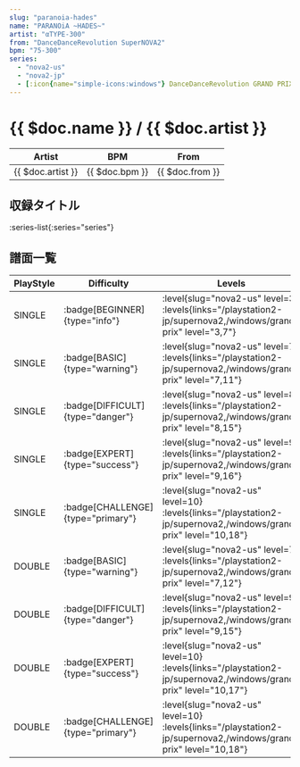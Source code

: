 ```yaml
---
slug: "paranoia-hades"
name: "PARANOiA ~HADES~"
artist: "αTYPE-300"
from: "DanceDanceRevolution SuperNOVA2"
bpm: "75-300"
series:
  - "nova2-us"
  - "nova2-jp"
  - [:icon{name="simple-icons:windows"} DanceDanceRevolution GRAND PRIX](/windows/grand-prix)
---
```


# {{ $doc.name }} / {{ $doc.artist }}

|Artist|BPM|From|
|------|---|----|
|{{ $doc.artist }}|{{ $doc.bpm }}|{{ $doc.from }}|

## 収録タイトル

:series-list{:series="series"}

## 譜面一覧

|PlayStyle|Difficulty|Levels|Notes|Movie|
|---------|----------|------|-----|-----|
|SINGLE| :badge[BEGINNER]{type="info"}|<div class="field is-grouped is-grouped-multiline"> :level{slug="nova2-us" level=3}  :levels{links="/playstation2-jp/supernova2,/windows/grand-prix" level="3,7"}</div>|201/0||
|SINGLE| :badge[BASIC]{type="warning"}|<div class="field is-grouped is-grouped-multiline"> :level{slug="nova2-us" level=7}  :levels{links="/playstation2-jp/supernova2,/windows/grand-prix" level="7,11"}</div>|341/1||
|SINGLE| :badge[DIFFICULT]{type="danger"}|<div class="field is-grouped is-grouped-multiline"> :level{slug="nova2-us" level=8}  :levels{links="/playstation2-jp/supernova2,/windows/grand-prix" level="8,15"}</div>|457/1||
|SINGLE| :badge[EXPERT]{type="success"}|<div class="field is-grouped is-grouped-multiline"> :level{slug="nova2-us" level=9}  :levels{links="/playstation2-jp/supernova2,/windows/grand-prix" level="9,16"}</div>|522/1||
|SINGLE| :badge[CHALLENGE]{type="primary"}|<div class="field is-grouped is-grouped-multiline"> :level{slug="nova2-us" level=10}  :levels{links="/playstation2-jp/supernova2,/windows/grand-prix" level="10,18"}</div>|662/1||
|DOUBLE| :badge[BASIC]{type="warning"}|<div class="field is-grouped is-grouped-multiline"> :level{slug="nova2-us" level=7}  :levels{links="/playstation2-jp/supernova2,/windows/grand-prix" level="7,12"}</div>|341/1||
|DOUBLE| :badge[DIFFICULT]{type="danger"}|<div class="field is-grouped is-grouped-multiline"> :level{slug="nova2-us" level=9}  :levels{links="/playstation2-jp/supernova2,/windows/grand-prix" level="9,15"}</div>|458/1||
|DOUBLE| :badge[EXPERT]{type="success"}|<div class="field is-grouped is-grouped-multiline"> :level{slug="nova2-us" level=10}  :levels{links="/playstation2-jp/supernova2,/windows/grand-prix" level="10,17"}</div>|518/1||
|DOUBLE| :badge[CHALLENGE]{type="primary"}|<div class="field is-grouped is-grouped-multiline"> :level{slug="nova2-us" level=10}  :levels{links="/playstation2-jp/supernova2,/windows/grand-prix" level="10,18"}</div>|653/1||
